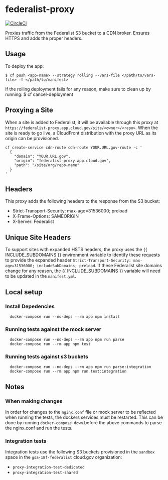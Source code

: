 # federalist-proxy

[![CircleCI](https://circleci.com/gh/18F/federalist-proxy.svg?style=svg)](https://circleci.com/gh/18F/federalist-proxy)

Proxies traffic from the Federalist S3 bucket to a CDN broker. Ensures HTTPS and adds the proper headers.

## Usage

To deploy the app:

    $ cf push <app-name> --strategy rolling --vars-file </path/to/vars-file> -f </path/to/manifest>

If the rolling deployment fails for any reason, make sure to clean up by running:
    $ cf cancel-deployment <app-name>

## Proxying a Site

When a site is added to Federalist, it will be available through this proxy at `https://federalist-proxy.app.cloud.gov/site/<owner>/<repo>`. When the site is ready to go live, a CloudFront distribution with the proxy URL as its origin can be provisioned.

```shell
cf create-service cdn-route cdn-route YOUR.URL.gov-route -c '
  {
    "domain": "YOUR.URL.gov",
    "origin": "federalist-proxy.app.cloud.gov",
    "path": "/site/org/repo-name"
  }
'
```

## Headers

This proxy adds the following headers to the response from the S3 bucket:

- Strict-Transport-Security: max-age=31536000; preload
- X-Frame-Options: SAMEORIGIN
- X-Server: Federalist

## Unique Site Headers

To support sites with expanded HSTS headers, the proxy uses the
{{ INCLUDE_SUBDOMAINS }} environment variable to identify these requests to provide
the expanded header `Strict-Transport-Security: max-age=31536000; includeSubDomains; preload`.
If these Federalist site domains change for any reason, the {{ INCLUDE_SUBDOMAINS }}
variable will need to be updated in the `manifest.yml`.

## Local setup
### Install Depedencies
```
  docker-compose run --no-deps --rm app npm install
```

### Running tests against the mock server
```
  docker-compose run --no-deps --rm app npm run parse
  docker-compose run --rm app npm test 
```

### Running tests against s3 buckets
```
  docker-compose run --no-deps --rm app npm run parse:integration
  docker-compose run --rm app npm run test:integration
```

## Notes
### When making changes
In order for changes to the `nginx.conf` file or mock server to be reflected when running the tests, the dockers services must be restarted. This can be done by running `docker-compose down` before the above commands to parse the nginx.conf and run the tests.

### Integration tests
Integration tests use the following S3 buckets provisioned in the `sandbox` space in the `gsa-18f-federalist` cloud.gov organization:
- `proxy-integration-test-dedicated`
- `proxy-integration-test-shared`